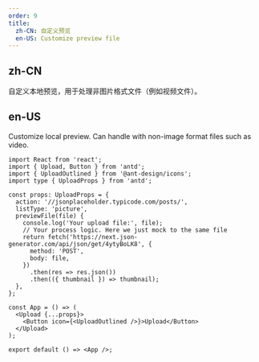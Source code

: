 ```yaml
---
order: 9
title:
  zh-CN: 自定义预览
  en-US: Customize preview file
---
```


## zh-CN

自定义本地预览，用于处理非图片格式文件（例如视频文件）。

## en-US

Customize local preview. Can handle with non-image format files such as video.

```tsx
import React from 'react';
import { Upload, Button } from 'antd';
import { UploadOutlined } from '@ant-design/icons';
import type { UploadProps } from 'antd';

const props: UploadProps = {
  action: '//jsonplaceholder.typicode.com/posts/',
  listType: 'picture',
  previewFile(file) {
    console.log('Your upload file:', file);
    // Your process logic. Here we just mock to the same file
    return fetch('https://next.json-generator.com/api/json/get/4ytyBoLK8', {
      method: 'POST',
      body: file,
    })
      .then(res => res.json())
      .then(({ thumbnail }) => thumbnail);
  },
};

const App = () => (
  <Upload {...props}>
    <Button icon={<UploadOutlined />}>Upload</Button>
  </Upload>
);

export default () => <App />;
```
